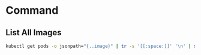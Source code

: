 # Command

## List All Images

```bash
kubectl get pods -o jsonpath="{..image}" | tr -s '[[:space:]]' '\n' | sort | uniq -c
```




